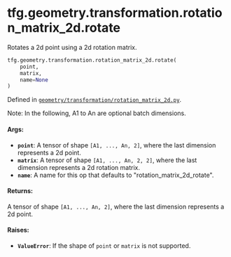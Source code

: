 <div itemscope itemtype="http://developers.google.com/ReferenceObject">
<meta itemprop="name" content="tfg.geometry.transformation.rotation_matrix_2d.rotate" />
<meta itemprop="path" content="Stable" />
</div>

# tfg.geometry.transformation.rotation_matrix_2d.rotate

Rotates a 2d point using a 2d rotation matrix.

``` python
tfg.geometry.transformation.rotation_matrix_2d.rotate(
    point,
    matrix,
    name=None
)
```



Defined in [`geometry/transformation/rotation_matrix_2d.py`](https://cs.corp.google.com/#piper///depot/google3/third_party/py/tensorflow_graphics/geometry/transformation/rotation_matrix_2d.py).

<!-- Placeholder for "Used in" -->

Note:
  In the following, A1 to An are optional batch dimensions.

#### Args:

* <b>`point`</b>: A tensor of shape `[A1, ..., An, 2]`, where the last dimension
    represents a 2d point.
* <b>`matrix`</b>: A tensor of shape `[A1, ..., An, 2, 2]`, where the last dimension
    represents a 2d rotation matrix.
* <b>`name`</b>: A name for this op that defaults to "rotation_matrix_2d_rotate".


#### Returns:

A tensor of shape `[A1, ..., An, 2]`, where the last dimension
  represents a 2d point.


#### Raises:

* <b>`ValueError`</b>: If the shape of `point` or `matrix` is not supported.